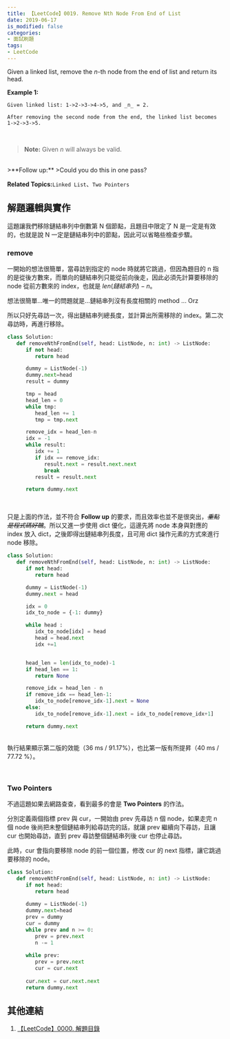 ```yaml
---
title: 【LeetCode】0019. Remove Nth Node From End of List
date: 2019-06-17
is_modified: false
categories:
- 面試刷題
tags:
- LeetCode
--- 
```


Given a linked list, remove the _n_-th node from the end of list and return its head.

<!--more-->

**Example 1:**
```
Given linked list: 1->2->3->4->5, and _n_ = 2.

After removing the second node from the end, the linked list becomes 1->2->3->5.
```
<br>

> **Note:**
> Given  _n_  will always be valid.

<br>
>**Follow up:**
>Could you do this in one pass?

<br>

**Related Topics:**`Linked List`、`Two Pointers`



## 解題邏輯與實作
這題讓我們移除鏈結串列中倒數第 N 個節點，且題目中限定了 N 是一定是有效的，也就是說 N 一定是鏈結串列中的節點，因此可以省略些檢查步驟。


### remove
一開始的想法很簡單，當尋訪到指定的 node 時就將它跳過，但因為題目的 n 指的是從後方數來，而單向的鏈結串列只能從前向後走，因此必須先計算要移除的 node 從前方數來的 index，也就是 $len(鏈結串列) - n$。

想法很簡單...唯一的問題就是...鏈結串列沒有長度相關的 method ... Orz

所以只好先尋訪一次，得出鏈結串列總長度，並計算出所需移除的 index。第二次尋訪時，再進行移除。


```python 
class Solution:
   def removeNthFromEnd(self, head: ListNode, n: int) -> ListNode:
      if not head: 
         return head	

      dummy = ListNode(-1)
      dummy.next=head
      result = dummy

      tmp = head
      head_len = 0
      while tmp:
         head_len += 1
         tmp = tmp.next

      remove_idx = head_len-n 
      idx = -1
      while result:
         idx += 1
         if idx == remove_idx: 
            result.next = result.next.next
            break
         result = result.next

      return dummy.next
```

<br>

只是上面的作法，並不符合 **Follow up** 的要求，而且效率也並不是很突出，*~~重點是程式碼好醜~~*。所以又進一步使用 dict 優化，這邊先將 node 本身與對應的 index 放入 dict，之後即得出鏈結串列長度，且可用 dict 操作元素的方式來進行 node 移除。<br>


```python 
class Solution:
   def removeNthFromEnd(self, head: ListNode, n: int) -> ListNode:
      if not head: 
         return head	

      dummy = ListNode(-1)
      dummy.next = head

      idx = 0
      idx_to_node = {-1: dummy}

      while head :
         idx_to_node[idx] = head
         head = head.next
         idx +=1


      head_len = len(idx_to_node)-1
      if head_len == 1:
         return None

      remove_idx = head_len - n 
      if remove_idx == head_len-1:
         idx_to_node[remove_idx-1].next = None
      else:
         idx_to_node[remove_idx-1].next = idx_to_node[remove_idx+1]

      return dummy.next
```

<br>執行結果顯示第二版的效能（36 ms /  91.17%），也比第一版有所提昇（40 ms / 77.72 %）。

<br>

### Two Pointers

不過這題如果去網路查查，看到最多的會是 **Two Pointers** 的作法。

分別定義兩個指標 prev 與 cur，一開始由 prev 先尋訪 n 個 node，如果走完 n 個 node 後尚把未整個鏈結串列給尋訪完的話，就讓 prev 繼續向下尋訪，且讓 cur 也開始尋訪，直到 prev 尋訪整個鏈結串列後 cur 也停止尋訪。

此時，cur 會指向要移除 node 的前一個位置，修改 cur 的 next 指標，讓它跳過要移除的 node。

```python 
class Solution:
   def removeNthFromEnd(self, head: ListNode, n: int) -> ListNode:
      if not head:
         return head
         
      dummy = ListNode(-1)
      dummy.next=head
      prev = dummy
      cur = dummy
      while prev and n >= 0:
         prev = prev.next
         n -= 1 
                  
      while prev:
         prev = prev.next
         cur = cur.next
                  
      cur.next = cur.next.next
      return dummy.next
```



## 其他連結
1. [【LeetCode】0000. 解題目錄](/LeetCode-0000-Contents/)